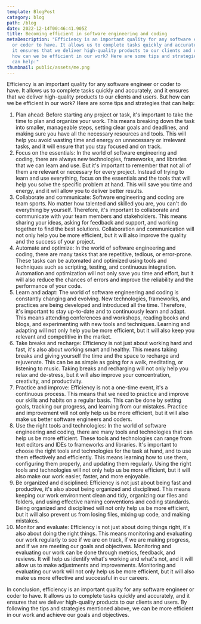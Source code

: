 ```yaml
---
template: BlogPost
catagory: blog
path: /blog
date: 2022-12-14T00:46:41.905Z
title: Becoming efficient in software engineering and coding
metaDescription: "Efficiency is an important quality for any software engineer
  or coder to have. It allows us to complete tasks quickly and accurately, and
  it ensures that we deliver high-quality products to our clients and users. But
  how can we be efficient in our work? Here are some tips and strategies that
  can help:"
thumbnail: public/assets/me.png
---
```

<!--StartFragment-->

Efficiency is an important quality for any software engineer or coder to have. It allows us to complete tasks quickly and accurately, and it ensures that we deliver high-quality products to our clients and users. But how can we be efficient in our work? Here are some tips and strategies that can help:

1. Plan ahead: Before starting any project or task, it's important to take the time to plan and organize your work. This means breaking down the task into smaller, manageable steps, setting clear goals and deadlines, and making sure you have all the necessary resources and tools. This will help you avoid wasting time and energy on unnecessary or irrelevant tasks, and it will ensure that you stay focused and on track.
2. Focus on the essentials: In the world of software engineering and coding, there are always new technologies, frameworks, and libraries that we can learn and use. But it's important to remember that not all of them are relevant or necessary for every project. Instead of trying to learn and use everything, focus on the essentials and the tools that will help you solve the specific problem at hand. This will save you time and energy, and it will allow you to deliver better results.
3. Collaborate and communicate: Software engineering and coding are team sports. No matter how talented and skilled you are, you can't do everything by yourself. Therefore, it's important to collaborate and communicate with your team members and stakeholders. This means sharing your ideas, asking for feedback and support, and working together to find the best solutions. Collaboration and communication will not only help you be more efficient, but it will also improve the quality and the success of your project.
4. Automate and optimize: In the world of software engineering and coding, there are many tasks that are repetitive, tedious, or error-prone. These tasks can be automated and optimized using tools and techniques such as scripting, testing, and continuous integration. Automation and optimization will not only save you time and effort, but it will also reduce the chances of errors and improve the reliability and the performance of your code.
5. Learn and adapt: The world of software engineering and coding is constantly changing and evolving. New technologies, frameworks, and practices are being developed and introduced all the time. Therefore, it's important to stay up-to-date and to continuously learn and adapt. This means attending conferences and workshops, reading books and blogs, and experimenting with new tools and techniques. Learning and adapting will not only help you be more efficient, but it will also keep you relevant and competitive in the market.
6. Take breaks and recharge: Efficiency is not just about working hard and fast, it's also about working smart and healthy. This means taking breaks and giving yourself the time and the space to recharge and rejuvenate. This can be as simple as going for a walk, meditating, or listening to music. Taking breaks and recharging will not only help you relax and de-stress, but it will also improve your concentration, creativity, and productivity.
7. Practice and improve: Efficiency is not a one-time event, it's a continuous process. This means that we need to practice and improve our skills and habits on a regular basis. This can be done by setting goals, tracking our progress, and learning from our mistakes. Practice and improvement will not only help us be more efficient, but it will also make us better software engineers and coders.
8. Use the right tools and technologies: In the world of software engineering and coding, there are many tools and technologies that can help us be more efficient. These tools and technologies can range from text editors and IDEs to frameworks and libraries. It's important to choose the right tools and technologies for the task at hand, and to use them effectively and efficiently. This means learning how to use them, configuring them properly, and updating them regularly. Using the right tools and technologies will not only help us be more efficient, but it will also make our work easier, faster, and more enjoyable.
9. Be organized and disciplined: Efficiency is not just about being fast and productive, it's also about being organized and disciplined. This means keeping our work environment clean and tidy, organizing our files and folders, and using effective naming conventions and coding standards. Being organized and disciplined will not only help us be more efficient, but it will also prevent us from losing files, mixing up code, and making mistakes.
10. Monitor and evaluate: Efficiency is not just about doing things right, it's also about doing the right things. This means monitoring and evaluating our work regularly to see if we are on track, if we are making progress, and if we are meeting our goals and objectives. Monitoring and evaluating our work can be done through metrics, feedback, and reviews. It will help us identify what's working and what's not, and it will allow us to make adjustments and improvements. Monitoring and evaluating our work will not only help us be more efficient, but it will also make us more effective and successful in our careers.

In conclusion, efficiency is an important quality for any software engineer or coder to have. It allows us to complete tasks quickly and accurately, and it ensures that we deliver high-quality products to our clients and users. By following the tips and strategies mentioned above, we can be more efficient in our work and achieve our goals and objectives.

<!--EndFragment-->